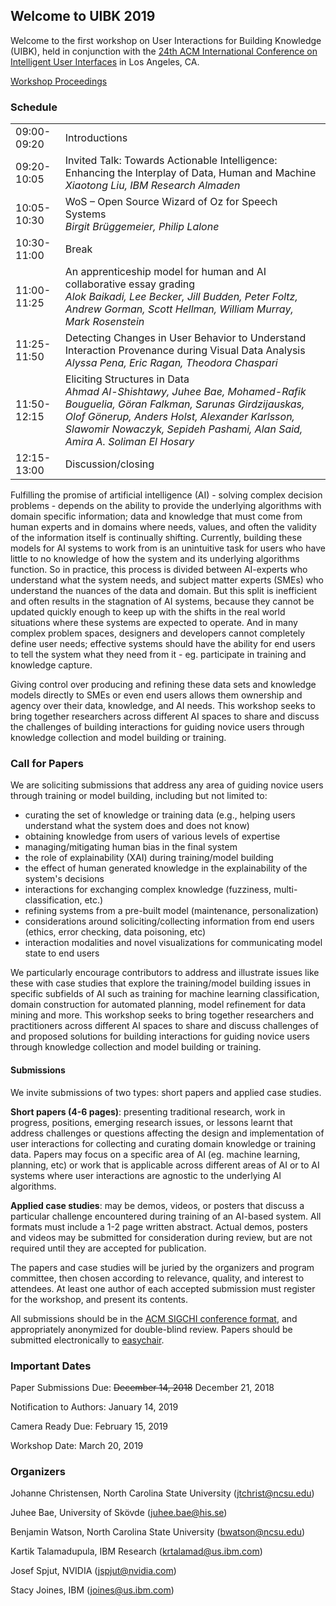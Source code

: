 ## Welcome to UIBK 2019

Welcome to the first workshop on User Interactions for Building Knowledge (UIBK), held in conjunction with the [24th ACM International Conference on Intelligent User Interfaces](https://iui.acm.org/2019/) in Los Angeles, CA.

[Workshop Proceedings](http://ceur-ws.org/Vol-2327/#UIBK)

### Schedule

|||
| ------------- | ------------- |
09:00-09:20 | Introductions
09:20-10:05 | Invited Talk: Towards Actionable Intelligence: Enhancing the Interplay of Data, Human and Machine<br />*Xiaotong Liu, IBM Research Almaden*
10:05-10:30 | WoS – Open Source Wizard of Oz for Speech Systems<br />*Birgit Brüggemeier, Philip Lalone*
10:30-11:00 | Break
11:00-11:25 | An apprenticeship model for human and AI collaborative essay grading<br />*Alok Baikadi, Lee Becker, Jill Budden, Peter Foltz, Andrew Gorman, Scott Hellman, William Murray, Mark Rosenstein*
11:25-11:50 | Detecting Changes in User Behavior to Understand Interaction Provenance during Visual Data Analysis<br />*Alyssa Pena, Eric Ragan, Theodora Chaspari*
11:50-12:15 | Eliciting Structures in Data<br />*Ahmad Al-Shishtawy, Juhee Bae, Mohamed-Rafik Bouguelia, Göran Falkman, Sarunas Girdzijauskas, Olof Gönerup, Anders Holst, Alexander Karlsson, Slawomir Nowaczyk, Sepideh Pashami, Alan Said, Amira A. Soliman El Hosary*
12:15-13:00 | Discussion/closing


Fulfilling the promise of artificial intelligence (AI) - solving complex decision problems - depends on the ability to provide the underlying algorithms with domain specific information; data and knowledge that must come from human experts and in domains where needs, values, and often the validity of the information itself is continually shifting. Currently, building these models for AI systems to work from is an unintuitive task for users who have little to no knowledge of how the system and its underlying algorithms function. So in practice, this process is divided between AI-experts who understand what the system needs, and subject matter experts (SMEs) who understand the nuances of the data and domain. But this split is inefficient and often results in the stagnation of AI systems, because they cannot be updated quickly enough to keep up with the shifts in the real world situations where these systems are expected to operate. And in many complex problem spaces, designers and developers cannot completely define user needs; effective systems should have the ability for end users to tell the system what they need from it - eg. participate in training and knowledge capture.

Giving control over producing and refining these data sets and knowledge models directly to SMEs or even end users allows them ownership and agency over their data, knowledge, and AI needs. This workshop seeks to bring together researchers across different AI spaces to share and discuss the challenges of building interactions for guiding novice users through knowledge collection and model building or training.

### Call for Papers

We are soliciting submissions that address any area of guiding novice users through training or model building, including but not limited to:
- curating the set of knowledge or training data (e.g., helping users understand what the system does and does not know)
- obtaining knowledge from users of various levels of expertise
- managing/mitigating human bias in the final system
- the role of explainability (XAI) during training/model building
- the effect of human generated knowledge in the explainability of the system's decisions
- interactions for exchanging complex knowledge (fuzziness, multi-classification, etc.)
- refining systems from a pre-built model (maintenance, personalization)
- considerations around soliciting/collecting information from end users (ethics, error checking, data poisoning, etc)
- interaction modalities and novel visualizations for communicating model state to end users

We particularly encourage contributors to address and illustrate issues like these with case studies that explore the training/model building issues in specific subfields of AI such as training for machine learning classification, domain construction for automated planning, model refinement for data mining and more. This workshop seeks to bring together researchers and practitioners across different AI spaces to share and discuss challenges of and proposed solutions for building interactions for guiding novice users through knowledge collection and model building or training.

#### Submissions

We invite submissions of two types: short papers and applied case studies.

**Short papers (4-6 pages)**: presenting traditional research, work in progress, positions, emerging research issues, or lessons learnt that address challenges or questions affecting the design and implementation of user interactions for collecting and curating domain knowledge or training data. Papers may focus on a specific area of AI (eg. machine learning, planning, etc) or work that is applicable across different areas of AI or to AI systems where user interactions are agnostic to the underlying AI algorithms.

**Applied case studies**: may be demos, videos, or posters that discuss a particular challenge encountered during training of an AI-based system. All formats must include a 1-2 page written abstract. Actual demos, posters and videos may be submitted for consideration during review, but are not required until they are accepted for publication.

The papers and case studies will be juried by the organizers and program committee, then chosen according to relevance, quality, and interest to attendees. At least one author of each accepted submission must register for the workshop, and present its contents.

All submissions should be in the [ACM SIGCHI conference format](http://sigchi.github.io/Document-Formats/), and appropriately anonymized for double-blind review. Papers should be submitted electronically to [easychair](https://easychair.org/conferences/?conf=uibk2019).

### Important Dates

Paper Submissions Due: ~~December 14, 2018~~ December 21, 2018

Notification to Authors: January 14, 2019

Camera Ready Due: February 15, 2019

Workshop Date: March 20, 2019

### Organizers

Johanne Christensen, North Carolina State University (jtchrist@ncsu.edu)

Juhee Bae, University of Skövde (juhee.bae@his.se)

Benjamin Watson, North Carolina State University (bwatson@ncsu.edu)

Kartik Talamadupula, IBM Research (krtalamad@us.ibm.com)

Josef Spjut, NVIDIA (jspjut@nvidia.com)

Stacy Joines, IBM (joines@us.ibm.com)
